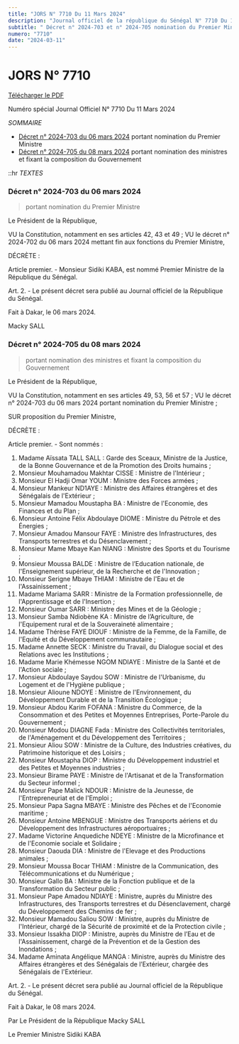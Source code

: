 ```yaml
---
title: "JORS N° 7710 Du 11 Mars 2024"
description: "Journal officiel de la république du Sénégal N° 7710 Du 11 Mars 2024"
subtitle: " Décret n° 2024-703 et n° 2024-705 nomination du Premier Ministre et diu gouvernement"
numero: "7710"
date: "2024-03-11"
---
```


# JORS N° 7710

<a href="/pdf/jors/JO-7710-du-11-mars-2024.pdf" target="_blank">Télécharger le PDF</a>

Numéro spécial Journal Officiel N° 7710 Du 11 Mars 2024

_SOMMAIRE_

- [Décret n° 2024-703 du 06 mars 2024](#décret-n-2024-703-du-06-mars-2024) portant nomination du Premier Ministre
- [Décret n° 2024-705 du 08 mars 2024](#décret-n-2024-705-du-08-mars-2024) portant nomination des ministres et fixant la composition du Gouvernement

::hr
_TEXTES_

### Décret n° 2024-703 du 06 mars 2024

> portant nomination du Premier Ministre

Le Président de la République,

VU la Constitution, notamment en ses articles 42, 43 et 49 ;
VU le décret n° 2024-702 du 06 mars 2024 mettant fin aux fonctions du Premier Ministre,

DÉCRÈTE :

Article premier. - Monsieur Sidiki KABA, est nommé Premier Ministre de la République du Sénégal.

Art. 2. - Le présent décret sera publié au Journal officiel de la République du Sénégal.

Fait à Dakar, le 06 mars 2024.

Macky SALL

### Décret n° 2024-705 du 08 mars 2024

> portant nomination des ministres et fixant la composition du Gouvernement

Le Président de la République,

VU la Constitution, notamment en ses articles 49, 53, 56 et 57 ;
VU le décret n° 2024-703 du 06 mars 2024 portant nomination du Premier Ministre ;

SUR proposition du Premier Ministre,

DÉCRÈTE :

Article premier. - Sont nommés :

1. Madame Aïssata TALL SALL : Garde des Sceaux, Ministre de la Justice, de la Bonne Gouvernance et de la Promotion des Droits humains ;
2. Monsieur Mouhamadou Makhtar CISSE : Ministre de l'Intérieur ;
3. Monsieur El Hadji Omar YOUM : Ministre des Forces armées ;
4. Monsieur Mankeur ND1AYE : Ministre des Affaires étrangères et des Sénégalais de l'Extérieur ;
5. Monsieur Mamadou Moustapha BA : Ministre de l'Economie, des Finances et du Plan ;
6. Monsieur Antoine Félix Abdoulaye DIOME : Ministre du Pétrole et des Énergies ;
7. Monsieur Amadou Mansour FAYE : Ministre des Infrastructures, des Transports terrestres et du Désenclavement ;
8. Monsieur Mame Mbaye Kan NIANG : Ministre des Sports et du Tourisme ;
9. Monsieur Moussa BALDE : Ministre de l’Education nationale, de l'Enseignement supérieur, de la Recherche et de l'Innovation ;
10. Monsieur Serigne Mbaye THIAM : Ministre de l'Eau et de l'Assainissement ;
11. Madame Mariama SARR : Ministre de la Formation professionnelle, de l'Apprentissage et de l'Insertion ;
12. Monsieur Oumar SARR : Ministre des Mines et de la Géologie ;
13. Monsieur Samba Ndiobène KA : Ministre de l’Agriculture, de l'Equipement rural et de la Souveraineté alimentaire ;
14. Madame Thérèse FAYE DIOUF : Ministre de la Femme, de la Famille, de l'Equité et du Développement communautaire ;
15. Madame Annette SECK : Ministre du Travail, du Dialogue social et des Relations avec les Institutions ;
16. Madame Marie Khémesse NGOM NDIAYE : Ministre de la Santé et de l'Action sociale ;
17. Monsieur Abdoulaye Saydou SOW : Ministre de l'Urbanisme, du Logement et de l'Hygiène publique ;
18. Monsieur Alioune NDOYE : Ministre de l'Environnement, du Développement Durable et de la Transition Écologique ;
19. Monsieur Abdou Karim FOFANA : Ministre du Commerce, de la Consommation et des Petites et Moyennes Entreprises, Porte-Parole du Gouvernement ;
20. Monsieur Modou DIAGNE Fada : Ministre des Collectivités territoriales, de l'Aménagement et du Développement des Territoires ;
21. Monsieur Aliou SOW : Ministre de la Culture, des Industries créatives, du Patrimoine historique et des Loisirs ;
22. Monsieur Moustapha DIOP : Ministre du Développement industriel et des Petites et Moyennes industries ;
23. Monsieur Birame PAYE : Ministre de l'Artisanat et de la Transformation du Secteur informel ;
24. Monsieur Pape Malick NDOUR : Ministre de la Jeunesse, de l'Entrepreneuriat et de l'Emploi ;
25. Monsieur Papa Sagna MBAYE : Ministre des Pêches et de l'Economie maritime ;
26. Monsieur Antoine MBENGUE : Ministre des Transports aériens et du Développement des Infrastructures aéroportuaires ;
27. Madame Victorine Anquediche NDEYE : Ministre de la Microfinance et de l'Economie sociale et Solidaire ;
28. Monsieur Daouda DIA : Ministre de l'Elevage et des Productions animales ;
29. Monsieur Moussa Bocar THIAM : Ministre de la Communication, des Télécommunications et du Numérique ;
30. Monsieur Gallo BA : Ministre de la Fonction publique et de la Transformation du Secteur public ;
31. Monsieur Pape Amadou NDIAYE : Ministre, auprès du Ministre des Infrastructures, des Transports terrestres et du Désenclavement, chargé du Développement des Chemins de fer ;
32. Monsieur Mamadou Saliou SOW : Ministre, auprès du Ministre de l'Intérieur, chargé de la Sécurité de proximité et de la Protection civile ;
33. Monsieur Issakha DIOP : Ministre, auprès du Ministre de l’Eau et de l'Assainissement, chargé de la Prévention et de la Gestion des Inondations ;
34. Madame Aminata Angélique MANGA : Ministre, auprès du Ministre des Affaires étrangères et des Sénégalais de l’Extérieur, chargée des Sénégalais de l'Extérieur.

Art. 2. - Le présent décret sera publié au Journal officiel de la République du Sénégal.

Fait à Dakar, le 08 mars 2024.

Par Le Président de la République
Macky SALL

Le Premier Ministre
Sidiki KABA

